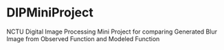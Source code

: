 # DIPMiniProject
NCTU Digital Image Processing Mini Project for comparing Generated Blur Image from Observed Function and Modeled Function
